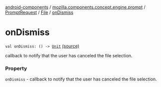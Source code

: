 [android-components](../../../index.md) / [mozilla.components.concept.engine.prompt](../../index.md) / [PromptRequest](../index.md) / [File](index.md) / [onDismiss](./on-dismiss.md)

# onDismiss

`val onDismiss: () -> `[`Unit`](https://kotlinlang.org/api/latest/jvm/stdlib/kotlin/-unit/index.html) [(source)](https://github.com/mozilla-mobile/android-components/blob/master/components/concept/engine/src/main/java/mozilla/components/concept/engine/prompt/PromptRequest.kt#L107)

callback to notify that the user has canceled the file selection.

### Property

`onDismiss` - callback to notify that the user has canceled the file selection.
